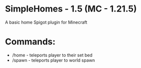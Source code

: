 # SimpleHomes - 1.5 (MC - 1.21.5)
A basic home Spigot plugin for Minecraft

# Commands:
  - /home - teleports player to their set bed
  - /spawn - teleports player to world spawn

